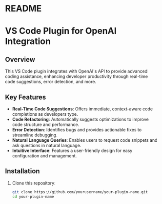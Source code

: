 # README


# VS Code Plugin for OpenAI Integration

## Overview
This VS Code plugin integrates with OpenAI's API to provide advanced coding assistance, enhancing developer productivity through real-time code suggestions, error detection, and more. 

## Key Features
- **Real-Time Code Suggestions**: Offers immediate, context-aware code completions as developers type.
- **Code Refactoring**: Automatically suggests optimizations to improve code structure and performance.
- **Error Detection**: Identifies bugs and provides actionable fixes to streamline debugging.
- **Natural Language Queries**: Enables users to request code snippets and ask questions in natural language.
- **Intuitive Interface**: Features a user-friendly design for easy configuration and management.

## Installation
1. Clone this repository:
   ```bash
   git clone https://github.com/yourusername/your-plugin-name.git
   cd your-plugin-name

